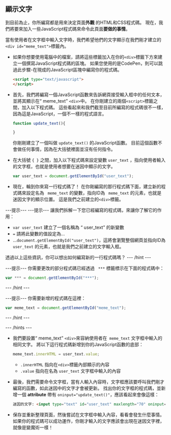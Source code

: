 ## 顯示文字

到目前為止，你所編寫都是用來決定頁面**外觀** 的HTML和CSS程式碼。 現在，我們將要來加入一些JavaScript程式碼來命令此頁面**要做的事情**。

當有使用者在文字框中輸入文字時，我們希望他們的文字顯示在我們剛才建立的`<div id="meme_text">`標籤內。

- 如果你想要使用電腦中的檔案，請將這些標籤加入在你的`<div>`標籤下方來建立一個撰寫JavaScript程式碼的區塊。 如果您使用的是CodePen，則可以跳過此步驟-在現成的JavaScript區塊中編寫你的程式碼。

  ```html
  <script type="text/javascript">
  </script>
  ```

- 首先，我們將編寫一個JavaScript函數來告訴網頁接受輸入框中的任何文本，並將其顯示在“ meme_text” `<div>`中。 在你剛建立的兩個`<script>`標籤之間，加入以下程式碼。 這些看起來和我們截至目前所編寫的程式碼很不一樣，因為這是JavaScript，一個不一樣的程式語言。

  ```JavaScript
  function update_text(){

  }
  ```

  你剛剛建立了一個叫做 `update_text()` 的JavaScript函數。 目前這個函數不會做任何事情，因為在大括號裡面並沒有任何指令。

- 在大括號 `{ }` 之間，加入以下程式碼來設定變數 `user_text` ，指向使用者輸入的文字框，也就是使用者想要在迷因中顯示的文字。

  ```JavaScript
  var user_text = document.getElementById("user_text");
  ```

- 現在，輪到你來寫一行程式碼了！ 在你剛編寫的那行程式碼下面，建立新的程式碼來設定名為 ` meme_text` 的變數，指向ID為 ` meme_text` 的元素，也就是迷因文字的顯示位置。 這是我們之前建立的`<div>`標籤。

---提示--- ---提示--- 讓我們拆解一下您已經編寫的程式碼，來讓你了解它的作用：

* ` var user_text ` 建立了一個名稱為 “ user_text” 的新變數
* `=` 請將此變數的值設定為...
* ...`document.getElementById("user_text")`，這將會瀏覽整個網頁並指向ID為 `user_text` 的元素，也就是我們之前建立的文字輸入框。

透過以上這些資訊，你可以想出如何編寫新的一行程式碼嗎？ --- /hint ---

---提示--- 你需要更改的部分程式碼已經透過 ` ***` 標籤標示在下面的程式碼中：
```JavaScript
var *** = document.getElementById("***");
```
--- /hint ---

---提示--- 你需要新增的程式碼在這裡：

```JavaScript
var meme_text = document.getElementById("meme_text");
```
--- /hint ---

--- /hints ---


- 我們要設置“ meme_text” `<div>`來容納使用者在` meme_text` 文字框中輸入的相同文字。 將以下這行程式碼新增到你的JavaScript函數的底部：

  ``` JavaScript
  meme_text.innerHTML = user_text.value;
  ```

  * `.innerHTML` 指向在`<div>`標籤內部顯示的內容
  * `.value` 指向在名為 `user_text` 文字框中輸入的內容

- 最後，我們需要命令文字框，當有人輸入內容時，文字框應該要呼叫我們剛才編寫的函數，如此迷因中的文字才會被更新。 找出你的文字框的程式碼，並新增一個 **attribute** 帶有 `oninput="update_text()"`，應該看起來會像這樣：

  ```html
  迷因的文字: <input type="text" id="user_text" maxlength="70" oninput="update_text()"><p>
  ```

 - 保存並重新整理頁面，然後嘗試在文字框中輸入內容，看看會發生什麼事情。 如果你的程式碼可以成功運作，你剛才輸入的文字應該會出現在迷因文字裡，就像是變魔術一樣！
